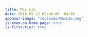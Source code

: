 ```yaml
---
title: Mac Lab
date: 2016-09-22 02:46:00 -04:00
sponsor-image: "/uploads/MacLab.png"
is-even-on-home-page: true
is-first-tier: true
---
```


